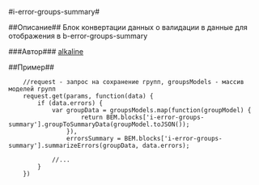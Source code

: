 #i-error-groups-summary#

##Описание##
Блок конвертации данных о валидации в данные для отображения в b-error-groups-summary

###Автор###
[alkaline](https://staff.yandex-team.ru/alkaline)

##Пример##

```
    //request - запрос на сохранение групп, groupsModels - массив моделей групп
    request.get(params, function(data) {
        if (data.errors) {
            var groupData = groupsModels.map(function(groupModel) {
                    return BEM.blocks['i-error-groups-summary'].groupToSummaryData(groupModel.toJSON());
                }),
                errorsSummary = BEM.blocks['i-error-groups-summary'].summarizeErrors(groupData, data.errors);

            //...
        }
    })
```
